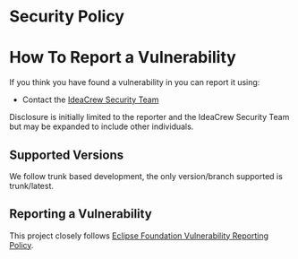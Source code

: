 # Security Policy

# How To Report a Vulnerability

If you think you have found a vulnerability in <project> you can report it using:

* Contact the [IdeaCrew Security Team](mailto:security@ideacrew.com)

Disclosure is initially limited to the reporter and the IdeaCrew Security Team but may be expanded to include other individuals.

## Supported Versions

We follow trunk based development, the only version/branch supported is trunk/latest.

## Reporting a Vulnerability

This project closely follows [Eclipse Foundation Vulnerability Reporting Policy](https://www.eclipse.org/security/policy/).

